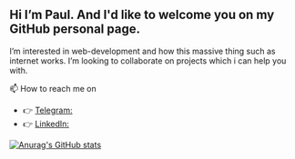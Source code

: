 Hi I’m Paul. And I'd like to welcome you on my GitHub personal page.
-
I’m interested in web-development and how this massive thing such as internet works. I’m looking to collaborate on projects which i can help you with.

📫 How to reach me on
- 👉 [Telegram:](https://t.me/bellockpaul)
- 👉 [LinkedIn:](https://www.linkedin.com/in/bellockpaul/)

[![Anurag's GitHub stats](https://github-readme-stats.vercel.app/api?username=thefststbllt)](https://github.com/thefststbllt/github-readme-stats)

<!---
thefststbllt/thefststbllt is a ✨ special ✨ repository because its `README.md` (this file) appears on your GitHub profile.
You can click the Preview link to take a look at your changes.
--->
